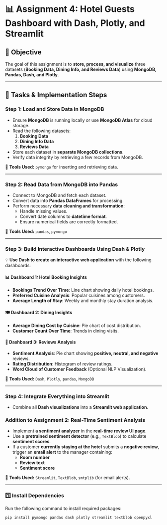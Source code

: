 # 📊 Assignment 4: Hotel Guests Dashboard with Dash, Plotly, and Streamlit  


## 🎯 Objective  
The goal of this assignment is to **store, process, and visualize** three datasets (**Booking Data, Dining Info, and Reviews Data**) using **MongoDB, Pandas, Dash, and Plotly**.  

---

## 📌 **Tasks & Implementation Steps**  

### **Step 1: Load and Store Data in MongoDB**  
- Ensure **MongoDB** is running locally or use **MongoDB Atlas** for cloud storage.  
- Read the following datasets:  
  1. **Booking Data**  
  2. **Dining Info Data**  
  3. **Reviews Data**  
- Store each dataset in **separate MongoDB collections**.  
- Verify data integrity by retrieving a few records from MongoDB.  

📌 **Tools Used:** `pymongo` for inserting and retrieving data.  

---

### **Step 2: Read Data from MongoDB into Pandas**  
- Connect to MongoDB and fetch each dataset.  
- Convert data into **Pandas DataFrames** for processing.  
- Perform necessary **data cleaning and transformation**:  
  - Handle missing values.  
  - Convert date columns to **datetime format**.  
  - Ensure numerical fields are correctly formatted.  

📌 **Tools Used:** `pandas`, `pymongo`  

---

### **Step 3: Build Interactive Dashboards Using Dash & Plotly**  

💡 **Use Dash to create an interactive web application** with the following dashboards:  

#### 📊 **Dashboard 1: Hotel Booking Insights**  
- **Bookings Trend Over Time**: Line chart showing daily hotel bookings.  
- **Preferred Cuisine Analysis**: Popular cuisines among customers.  
- **Average Length of Stay**: Weekly and monthly stay duration analysis.  

#### 🍽️ **Dashboard 2: Dining Insights**  
- **Average Dining Cost by Cuisine**: Pie chart of cost distribution.  
- **Customer Count Over Time**: Trends in dining visits.  

#### 📝 **Dashboard 3: Reviews Analysis**  
- **Sentiment Analysis**: Pie chart showing **positive, neutral, and negative** reviews.  
- **Rating Distribution**: Histogram of review ratings.  
- **Word Cloud of Customer Feedback** (Optional NLP Visualization).  

📌 **Tools Used:** `Dash`, `Plotly`, `pandas`, `MongoDB`  

---

### **Step 4: Integrate Everything into Streamlit**  
- Combine all **Dash visualizations** into a **Streamlit web application**.  

### **Addition to Assignment 2: Real-Time Sentiment Analysis**  
- Implement **a sentiment analyzer** in the **real-time review UI page**.  
- Use a **pretrained sentiment detector** (e.g., `TextBlob`) to calculate **sentiment scores**.  
- If a customer **currently staying at the hotel** submits a **negative review**, trigger an **email alert** to the manager containing:  
  - **Room number**  
  - **Review text**  
  - **Sentiment score**  

📌 **Tools Used:** `Streamlit`, `TextBlob`, `smtplib` (for email alerts).  

---


### **1️⃣ Install Dependencies**  
Run the following command to install required packages:  
```sh
pip install pymongo pandas dash plotly streamlit textblob openpyxl
